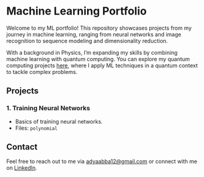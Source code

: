 # Machine Learning Portfolio

Welcome to my ML portfolio! This repository showcases projects from my journey in machine learning, ranging from neural networks and image recognition to sequence modeling and dimensionality reduction.

With a background in Physics, I’m expanding my skills by combining machine learning with quantum computing. You can explore my quantum computing projects [here](https://github.com/adyaabba/quantum-computing-portfolio), where I apply ML techniques in a quantum context to tackle complex problems.

## Projects

### 1. Training Neural Networks

- Basics of training neural networks.
- Files: `polynomial`

## Contact

Feel free to reach out to me via adyaabba12@gmail.com or connect with me on [LinkedIn](https://www.linkedin.com/in/adya_abba).
